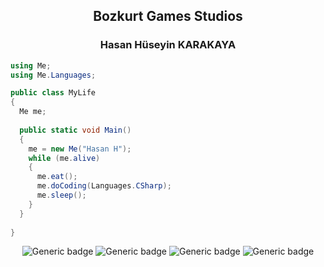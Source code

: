 <div align="center">
<h2>Bozkurt Games Studios</h2>
</div>
<div>


<div align="center">
<h3>Hasan Hüseyin KARAKAYA</h3>
</div>
<div>

  
```cs
using Me;
using Me.Languages;

public class MyLife 
{
  Me me;
  
  public static void Main() 
  {
    me = new Me("Hasan H");
    while (me.alive) 
    {
      me.eat();
      me.doCoding(Languages.CSharp);
      me.sleep();
    }
  }
  
}
```
</div>

<div align="center">


![Generic badge](https://img.shields.io/badge/Game%20Engine-Unity-blue)
![Generic badge](https://img.shields.io/badge/Favorite%20IDE-Visual%20Studio-brightgreen)
![Generic badge](https://img.shields.io/badge/language-CSharp-blue.svg)
![Generic badge](https://img.shields.io/badge/language-Java-green.svg)

<br>
</div>
